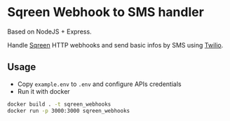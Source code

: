 # Sqreen Webhook to SMS handler
Based on NodeJS + Express.

Handle [Sqreen](https://www.sqreen.com) HTTP webhooks and send basic infos by SMS using [Twilio](https://www.twilio.com).

## Usage
- Copy `example.env` to `.env` and configure APIs credentials
- Run it with docker
```bash
docker build . -t sqreen_webhooks
docker run -p 3000:3000 sqreen_webhooks
```
